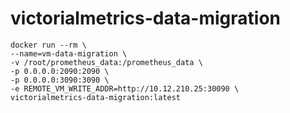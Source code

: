 # victorialmetrics-data-migration


```
docker run --rm \
--name=vm-data-migration \
-v /root/prometheus_data:/prometheus_data \
-p 0.0.0.0:2090:2090 \
-p 0.0.0.0:3090:3090 \
-e REMOTE_VM_WRITE_ADDR=http://10.12.210.25:30090 \
victorialmetrics-data-migration:latest
```